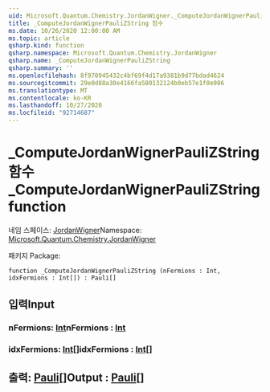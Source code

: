 ```yaml
---
uid: Microsoft.Quantum.Chemistry.JordanWigner._ComputeJordanWignerPauliZString
title: _ComputeJordanWignerPauliZString 함수
ms.date: 10/26/2020 12:00:00 AM
ms.topic: article
qsharp.kind: function
qsharp.namespace: Microsoft.Quantum.Chemistry.JordanWigner
qsharp.name: _ComputeJordanWignerPauliZString
qsharp.summary: ''
ms.openlocfilehash: 8f970945432c4bf69f4d17a9381b9d77bdad4624
ms.sourcegitcommit: 29e0d88a30e4166fa580132124b0eb57e1f0e986
ms.translationtype: MT
ms.contentlocale: ko-KR
ms.lasthandoff: 10/27/2020
ms.locfileid: "92714687"
---
```

# <a name="_computejordanwignerpaulizstring-function"></a><span data-ttu-id="24219-102">_ComputeJordanWignerPauliZString 함수</span><span class="sxs-lookup"><span data-stu-id="24219-102">_ComputeJordanWignerPauliZString function</span></span>

<span data-ttu-id="24219-103">네임 스페이스: [JordanWigner](xref:Microsoft.Quantum.Chemistry.JordanWigner)</span><span class="sxs-lookup"><span data-stu-id="24219-103">Namespace: [Microsoft.Quantum.Chemistry.JordanWigner](xref:Microsoft.Quantum.Chemistry.JordanWigner)</span></span>

<span data-ttu-id="24219-104">패키지 [](https://nuget.org/packages/)</span><span class="sxs-lookup"><span data-stu-id="24219-104">Package: [](https://nuget.org/packages/)</span></span>




```qsharp
function _ComputeJordanWignerPauliZString (nFermions : Int, idxFermions : Int[]) : Pauli[]
```


## <a name="input"></a><span data-ttu-id="24219-105">입력</span><span class="sxs-lookup"><span data-stu-id="24219-105">Input</span></span>

### <a name="nfermions--int"></a><span data-ttu-id="24219-106">nFermions: [Int](xref:microsoft.quantum.lang-ref.int)</span><span class="sxs-lookup"><span data-stu-id="24219-106">nFermions : [Int](xref:microsoft.quantum.lang-ref.int)</span></span>




### <a name="idxfermions--int"></a><span data-ttu-id="24219-107">idxFermions: [Int](xref:microsoft.quantum.lang-ref.int)[]</span><span class="sxs-lookup"><span data-stu-id="24219-107">idxFermions : [Int](xref:microsoft.quantum.lang-ref.int)[]</span></span>





## <a name="output--pauli"></a><span data-ttu-id="24219-108">출력: [Pauli](xref:microsoft.quantum.lang-ref.pauli)[]</span><span class="sxs-lookup"><span data-stu-id="24219-108">Output : [Pauli](xref:microsoft.quantum.lang-ref.pauli)[]</span></span>


